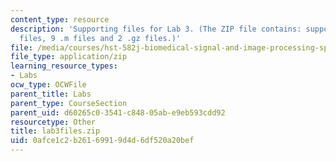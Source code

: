 ```yaml
---
content_type: resource
description: 'Supporting files for Lab 3. (The ZIP file contains: supporting data
  files, 9 .m files and 2 .gz files.)'
file: /media/courses/hst-582j-biomedical-signal-and-image-processing-spring-2007/0afce1c2b26169919d4d6df520a20bef_lab3files.zip
file_type: application/zip
learning_resource_types:
- Labs
ocw_type: OCWFile
parent_title: Labs
parent_type: CourseSection
parent_uid: d60265c0-3541-c848-05ab-e9eb593cdd92
resourcetype: Other
title: lab3files.zip
uid: 0afce1c2-b261-6991-9d4d-6df520a20bef
---
```

